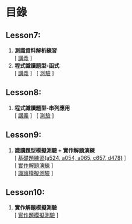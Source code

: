 # 目錄
## Lesson7:
1. **測識資料解析練習**<br>
    [ [講義](https://colab.research.google.com/github/mz038197/Introductory-APCS-Lab/blob/main/lab/student/Lesson7/測資解析練習(1).ipynb) ]
2. **程式識讀題型-函式**<br>
    [ [講義](https://colab.research.google.com/github/mz038197/Introductory-APCS-Lab/blob/main/lab/student/Lesson7/程式識讀題型-函式(3).ipynb) ]
    &nbsp;
    [ [測驗](https://quizzes.vanscoding.com/quiz/0AEVZP) ]

## **Lesson8:**
1. **程式識讀題型-串列應用**<br>
    [ [講義](https://colab.research.google.com/github/mz038197/Introductory-APCS-Lab/blob/main/lab/student/Lesson8/程式識讀題型_串列應用(1).ipynb) ]
    &nbsp;
    [ [測驗](https://quizzes.vanscoding.com/quiz/4JXOXB) ]

## **Lesson9:**
1. **識讀題型模擬測驗 + 實作解題演練**<br>
    [ [基礎題練習(a524, a054, a065, c657, d478)](https://colab.research.google.com/github/mz038197/Introductory-APCS-Lab/blob/main/lab/student/BasicQuizzes/程式基礎題型.ipynb) ]
    <br>
    [ [實作解題演練](https://colab.research.google.com/github/mz038197/Introductory-APCS-Lab/blob/main/lab/student/Lesson9/程式實作題演練.ipynb) ]
    <br>
    [ [識讀模擬測驗](https://quizzes.vanscoding.com/quiz/4JXOXB) ]


## **Lesson10:**
1. **實作解題模擬測驗**<br>
    [ [實作題模擬測驗](https://colab.research.google.com/github/mz038197/Introductory-APCS-Lab/blob/main/lab/student/Lesson10/實作題模擬測驗.ipynb) ]